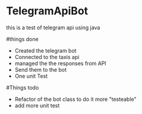 # TelegramApiBot
this is a test of telegram api using java

#things done
- Created the telegram bot
- Connected to the taxis api
- managed the the responses from API 
- Send them to the bot
- One unit Test

#Things todo
- Refactor of the bot class to do it more "testeable"
- add more unit test




